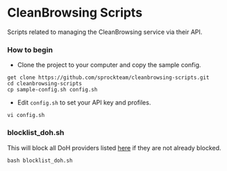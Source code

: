 # CleanBrowsing Scripts
Scripts related to managing the CleanBrowsing service via their API.

### How to begin
- Clone the project to your computer and copy the sample config.
```console
get clone https://github.com/sprockteam/cleanbrowsing-scripts.git
cd cleanbrowsing-scripts
cp sample-config.sh config.sh
```
- Edit `config.sh` to set your API key and profiles.
```
vi config.sh
```

### blocklist_doh.sh
This will block all DoH providers listed [here](https://raw.githubusercontent.com/wiki/curl/curl/DNS-over-HTTPS.md) if they are not already blocked.
```
bash blocklist_doh.sh
```